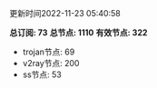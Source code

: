 更新时间2022-11-23 05:40:58

**总订阅: 73**
**总节点: 1110**
**有效节点: 322**
- trojan节点: 69
- v2ray节点: 200
- ss节点: 53
